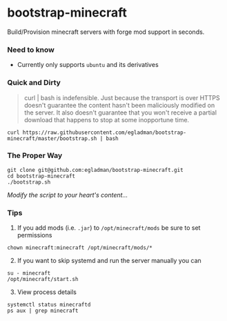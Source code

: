 # bootstrap-minecraft

Build/Provision minecraft servers with forge mod support in seconds. 

### Need to know
 
- Currently only supports `ubuntu` and its derivatives


### Quick and Dirty

> curl | bash is indefensible. Just because the transport is over HTTPS doesn't guarantee the content hasn't been maliciously modified on the server. It also doesn't guarantee that you won't receive a partial download that happens to stop at some inopportune time. 

```
curl https://raw.githubusercontent.com/egladman/bootstrap-minecraft/master/bootstrap.sh | bash
```


### The Proper Way

```
git clone git@github.com:egladman/bootstrap-minecraft.git
cd bootstrap-minecraft
./bootstrap.sh
```

*Modify the script to your heart's content...*
 

### Tips

1. If you add mods (i.e. `.jar`) to `/opt/minecraft/mods` be sure to set permissions
```
chown minecraft:minecraft /opt/minecraft/mods/*
```

2. If you want to skip systemd and run the server manually you can
```
su - minecraft
/opt/minecraft/start.sh
```

3. View process details 
```
systemctl status minecraftd
ps aux | grep minecraft
```
